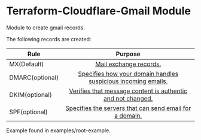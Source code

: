 # Terraform-Cloudflare-Gmail Module

Module to create gmail records.

The following records are created:

| Rule  | Purpose                                                                                                      |
| ------|:------------------------------------------------------------------------------------------------------------:|
| MX(Default)    | [Mail exchange records.](https://support.google.com/a/answer/174125?hl=en) |
| DMARC(optional) | [Specifies how your domain handles suspicious incoming emails.](https://support.google.com/a/answer/2466563) |
| DKIM(optional)  | [Verifies that message content is authentic and not changed.](https://support.google.com/a/answer/180504)    |
| SPF(optional)   | [Specifies the servers that can send email for a domain.](https://support.google.com/a/answer/33786?hl=en)   |

Example found in examples/root-example.
